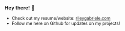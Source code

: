 ### Hey  there! 👋

* Check out my resume/website: [rileygabriele.com](https://rileygabriele.com/)
* Follow me here on Github for updates on my projects!
